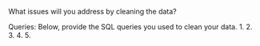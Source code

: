 What issues will you address by cleaning the data?





Queries:
Below, provide the SQL queries you used to clean your data.
1.
2.
3.
4.
5.
